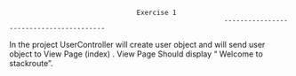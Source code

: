 									Exercise 1
                                                          ----------------------------------------

In the project UserController will create user object and will send user object to View Page (index) . View Page Should display “ Welcome <username> to stackroute”.
